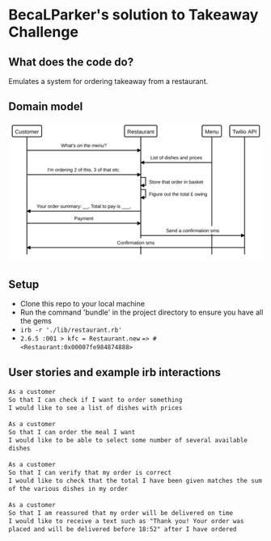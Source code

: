 BecaLParker's solution to Takeaway Challenge
============================================

What does the code do?
-----------
Emulates a system for ordering takeaway from a restaurant.


Domain model
-----------
<img src="./domain_model.svg">

Setup
-----
* Clone this repo to your local machine
* Run the command 'bundle' in the project directory to ensure you have all the gems
* `irb -r './lib/restaurant.rb'`
* `2.6.5 :001 > kfc = Restaurant.new`
 `=> #<Restaurant:0x00007fe984874888> `


User stories and example irb interactions
-----------------------------------------

```
As a customer
So that I can check if I want to order something
I would like to see a list of dishes with prices

As a customer
So that I can order the meal I want
I would like to be able to select some number of several available dishes

As a customer
So that I can verify that my order is correct
I would like to check that the total I have been given matches the sum of the various dishes in my order

As a customer
So that I am reassured that my order will be delivered on time
I would like to receive a text such as "Thank you! Your order was placed and will be delivered before 18:52" after I have ordered
```


